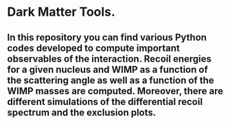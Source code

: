 # Dark Matter Tools.

## In this repository you can find various Python codes developed to compute important observables of the interaction. Recoil energies for a given nucleus and WIMP as a function of the scattering angle as well as a function of the WIMP masses are computed. Moreover, there are different simulations of the differential recoil spectrum and the exclusion plots.
